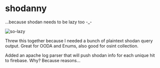 # shodanny
...because shodan needs to be lazy too -_-

![so-lazy](https://i.imgur.com/IxJKSxv.gif)

Threw this together because I needed a bunch of plaintext shodan query output. Great for OODA and Enums, also good for osint collection.

Added an apache log parser that will push shodan info for each unique hit to firebase. Why? Because reasons...
